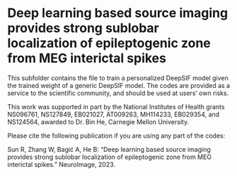 # Deep learning based source imaging provides strong sublobar localization of epileptogenic zone from MEG interictal spikes


This subfolder contains the file to train a personalized DeepSIF model given the trained weight of a generic DeepSIF model. The codes are provided as a service to the scientific community, and should be used at users’ own risks.


This work was supported in part by the National Institutes of Health grants NS096761, NS127849, EB021027, AT009263, MH114233, EB029354, and NS124564, awarded to Dr. Bin He, Carnegie Mellon University. 


Please cite the following publication if you are using any part of the codes:

Sun R, Zhang W, Bagić A, He B: “Deep learning based source imaging provides strong sublobar localization of epileptogenic zone from MEG interictal spikes.” NeuroImage, 2023.
